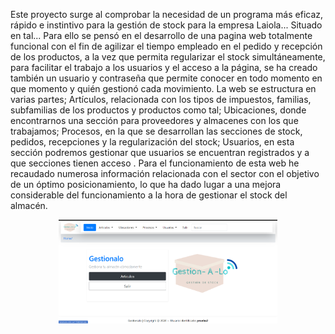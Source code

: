 Este proyecto surge al comprobar la necesidad de un programa más eficaz, rápido e instintivo para la gestión de stock para la empresa Laiola... Situado en tal... Para ello se pensó en el desarrollo de una pagina web totalmente funcional  con el fin de agilizar el tiempo empleado en el pedido y recepción de los productos, a la vez que permita regularizar el stock simultáneamente, para facilitar el trabajo a los usuarios y el acceso a la página, se ha creado también un usuario y contraseña que permite conocer en todo momento en que momento y quién gestionó cada movimiento. La web se estructura en varias partes; Artículos, relacionada con los tipos de impuestos, familias, subfamilias de los productos y productos como tal; Ubicaciones, donde encontrarnos una sección para proveedores y almacenes con los que trabajamos;  Procesos, en la que se desarrollan las secciones de stock, pedidos, recepciones y la regularización del stock; Usuarios, en esta sección podremos gestionar que usuarios se encuentran registrados y a que secciones tienen acceso .
Para el funcionamiento de esta web he recaudado numerosa información relacionada con el sector con el objetivo de un óptimo posicionamiento, lo que ha dado lugar a una mejora considerable del funcionamiento a la hora de gestionar el stock del almacén.


<p align="center">
  <img src="./Documentacion/Home.png" width="350" title="hover text" alt="home.png">
   
</p>
